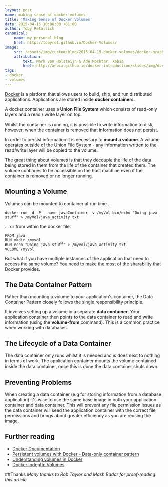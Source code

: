 ```yaml
---
layout: post
name: making-sense-of-docker-volumes
title: 'Making Sense of Docker Volumes'
date: 2015-04-15 10:00:00 +01:00
author: Toby Retallick
canonical:
    name: my personal blog
    href: http://tobyret.github.io/Docker-Volumes/
image:
    src: /assets/img/custom/blog/2015-04-15-docker-volumes/docker-graphic.png
    attribution:
        text: Mark van Holsteijn & Adé Mochtar, Xebia
        href: http://xebia.github.io/docker-introduction/slides/img/docker-filesystems-busyboxrw.png
tags:
- docker
- volumes
---
```


[Docker](http://www.docker.com) is a platform that allows users to build, ship, and run distributed applications. Applications are stored inside <strong>docker containers</strong>.

A docker container uses a <strong>Union File System</strong> which consists of read-only layers and a read / write layer on top.

Whilst the container is running, it is possible to write information to disk, however, when the container is removed that information does not persist.

In order to persist information it is necessary to **mount a volume**. A volume operates outside of the Union File System - any information written to the read/write layer will be copied to the volume. 

The great thing about volumes is that they decouple the life of the data being stored in them from the life of the container that created them. The volume continues to be accessible on the host machine even if the container is removed or no longer running. 


## Mounting a Volume

Volumes can be mounted to container at run time ...

```
docker run -d -P --name javaContainer -v /myVol bin/echo "Doing java stuff" > /myVol/java_activity.txt

```

... or from within the docker file.

```
FROM java
RUN mkdir /myvol
RUN echo "Doing java stuff" > /myvol/java_activity.txt
VOLUME /myvol

```

But what if you have multiple instances of the application that need to access the same volume? You need to make the most of the sharability that Docker provides. 

## The Data Container Pattern

Rather than mounting a volume to your application's container, the Data Container Pattern closely follows the single responsibility principle. 

It involves setting up a volume in a separate <strong>data container</strong>. Your application container then points to the data container to read and write information (using the <strong>volume-from</strong> command). This is a common practice when working with databases. 


## The Lifecycle of a Data Container      

The data container only runs whilst it is needed and is does next to nothing in terms of work. The application container mounts the volume contained inside the data container, once this is done the data container shuts down.

## Preventing Problems

When creating a data container (e.g for storing information from a database application) it's wise to use the same base image in both your application container and data container. This will prevent any file permission issues as the data container will seed the application container with the correct file permissions and brings about greater efficiency as you are reusing the image.

## Further reading
- [Docker Documentation](https://docs.docker.com/userguide/dockervolumes/) 
- [Persistent volumes with Docker - Data-only container pattern](http://container42.com/2013/12/16/persistent-volumes-with-docker-container-as-volume-pattern/)
- [Understanding volumes in Docker](http://container-solutions.com/2014/12/understanding-volumes-docker/)
- [Docker Indepth: Volumes](http://container42.com/2014/11/03/docker-indepth-volumes/)


##Thanks
<em>Many thanks to Rob Taylor and Mash Badar for proof-reading this article</em>